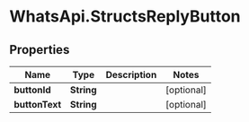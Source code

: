 # WhatsApi.StructsReplyButton

## Properties

Name | Type | Description | Notes
------------ | ------------- | ------------- | -------------
**buttonId** | **String** |  | [optional] 
**buttonText** | **String** |  | [optional] 


